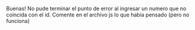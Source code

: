 Buenas! No pude terminar el punto de error al ingresar un numero que no coincida con el id. Comente en el archivo js lo que habia pensado (pero no funciona)